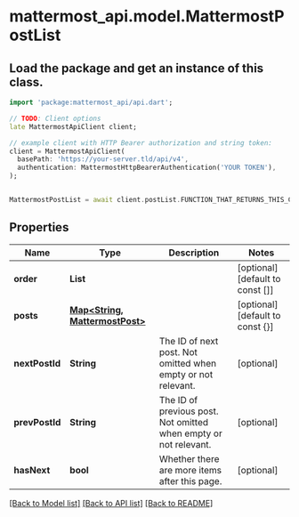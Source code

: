 # mattermost_api.model.MattermostPostList

## Load the package and get an instance of this class.
```dart
import 'package:mattermost_api/api.dart';

// TODO: Client options
late MattermostApiClient client;

// example client with HTTP Bearer authorization and string token:
client = MattermostApiClient(
  basePath: 'https://your-server.tld/api/v4',
  authentication: MattermostHttpBearerAuthentication('YOUR TOKEN'),
);


MattermostPostList = await client.postList.FUNCTION_THAT_RETURNS_THIS_CLASS();

```

## Properties
Name | Type | Description | Notes
------------ | ------------- | ------------- | -------------
**order** | **List<String>** |  | [optional] [default to const []]
**posts** | [**Map<String, MattermostPost>**](MattermostPost.md) |  | [optional] [default to const {}]
**nextPostId** | **String** | The ID of next post. Not omitted when empty or not relevant. | [optional] 
**prevPostId** | **String** | The ID of previous post. Not omitted when empty or not relevant. | [optional] 
**hasNext** | **bool** | Whether there are more items after this page. | [optional] 

[[Back to Model list]](../GENERATED_README.md#documentation-for-models) [[Back to API list]](../GENERATED_README.md#documentation-for-api-endpoints) [[Back to README]](../GENERATED_README.md)


